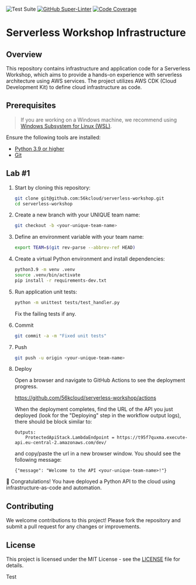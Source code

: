 ![Test Suite](https://github.com/56kcloud/serverless-workshop/workflows/test/badge.svg)
[![GitHub Super-Linter](https://github.com/56kcloud/serverless-workshop/actions/workflows/linter.yml/badge.svg)](https://github.com/marketplace/actions/super-linter)
[![Code Coverage](https://codecov.io/gh/56kcloud/serverless-workshop/branch/main/graph/badge.svg?token=aoWqkGkVXX)](https://codecov.io/gh/56kcloud/serverless-workshop)

# Serverless Workshop Infrastructure

## Overview

This repository contains infrastructure and application code for a Serverless Workshop, which aims to provide a hands-on experience with serverless architecture using AWS services. The project utilizes AWS CDK (Cloud Development Kit) to define cloud infrastructure as code.

## Prerequisites

> If you are working on a Windows machine, we recommend using [Windows Subsystem for Linux (WSL)](https://learn.microsoft.com/en-us/windows/wsl/install).

Ensure the following tools are installed:

- [Python 3.9 or higher](https://www.python.org/downloads/)
- [Git](https://github.com/git-guides/install-git)

## Lab #1

1. Start by cloning this repository:

   ```bash
   git clone git@github.com:56kcloud/serverless-workshop.git
   cd serverless-workshop
   ```

2. Create a new branch with your UNIQUE team name:

   ```bash
   git checkout -b <your-unique-team-name>
   ```

3. Define an environment variable with your team name:

   ```bash
   export TEAM=$(git rev-parse --abbrev-ref HEAD)
   ```

4. Create a virtual Python environment and install dependencies:

   ```bash
   python3.9 -m venv .venv
   source .venv/bin/activate
   pip install -r requirements-dev.txt
   ```

5. Run application unit tests:

   ```bash
   python -m unittest tests/test_handler.py
   ```

   Fix the failing tests if any.

6. Commit

   ```bash
   git commit -a -m "Fixed unit tests"

   ```

7. Push

   ```bash
   git push -u origin <your-unique-team-name>
   ```

8. Deploy

   Open a browser and navigate to GitHub Actions to see the deployment progress.

   https://github.com/56kcloud/serverless-workshop/actions

   When the deployment completes, find the URL of the API you just deployed (look for the "Deploying" step in the workflow output logs), there should be block similar to:

   ```
   Outputs:
       ProtectedApiStack.LambdaEndpoint = https://t95f7quxma.execute-api.eu-central-2.amazonaws.com/dev/
   ```

   and copy/paste the url in a new browser window. You should see the following message:

   ```
   {"message": "Welcome to the API <your-unique-team-name>!"}
   ```

🎉 Congratulations! You have deployed a Python API to the cloud using infrastructure-as-code and automation.

## Contributing

We welcome contributions to this project! Please fork the repository and submit a pull request for any changes or improvements.

## License

This project is licensed under the MIT License - see the [LICENSE](LICENSE) file for details.

Test
